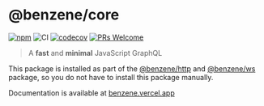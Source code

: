 # @benzene/core

[![npm](https://badgen.net/npm/v/@benzene/core)](https://www.npmjs.com/package/@benzene/core)
![CI](https://github.com/hoangvvo/benzene/workflows/CI/badge.svg)
[![codecov](https://codecov.io/gh/hoangvvo/benzene/branch/main/graph/badge.svg?token=KUCEOC1JT2)](https://codecov.io/gh/hoangvvo/benzene)
[![PRs Welcome](https://badgen.net/badge/PRs/welcome/ff5252)](/CONTRIBUTING.md)

> A **fast** and **minimal** JavaScript GraphQL

This package is installed as part of the [@benzene/http](https://www.npmjs.com/package/@benzene/http) and [@benzene/ws](https://www.npmjs.com/package/@benzene/ws) package, so you do not have to install this package manually.

Documentation is available at [benzene.vercel.app](https://benzene.vercel.app/)